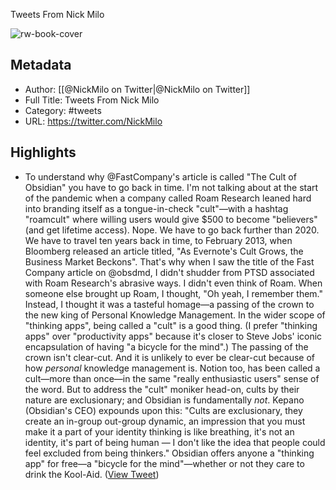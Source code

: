 Tweets From Nick Milo

![rw-book-cover](https://pbs.twimg.com/profile_images/1762152049448513536/HogEMnpw.jpg)

## Metadata
- Author: [[@NickMilo on Twitter|@NickMilo on Twitter]]
- Full Title: Tweets From Nick Milo
- Category: #tweets
- URL: https://twitter.com/NickMilo

## Highlights
- To understand why @FastCompany's article is called ​"The Cult of Obsidian"​ you have to go back in time.
  I'm not talking about at the start of the pandemic when a company called Roam Research leaned hard into branding itself as a tongue-in-check "cult"—with a hashtag "roamcult" where willing users would give $500 to become "believers" (and get lifetime access).
  Nope. We have to go back further than 2020.
  We have to travel ten years back in time, to February 2013, when Bloomberg released an article titled, ​"As Evernote's Cult Grows, the Business Market Beckons"​.
  That's why when I saw the title of the Fast Company article on @obsdmd, I didn't shudder from PTSD associated with Roam Research's abrasive ways. I didn't even think of Roam. When someone else brought up Roam, I thought, "Oh yeah, I remember them."
  Instead, I thought it was a tasteful homage—a passing of the crown to the new king of Personal Knowledge Management.
  In the wider scope of "thinking apps", being called a "cult" is a good thing. (I prefer "thinking apps" over "productivity apps" because it's closer to Steve Jobs' iconic encapsulation of having "a bicycle for the mind".)
  The passing of the crown isn't clear-cut. And it is unlikely to ever be clear-cut because of how *personal* knowledge management is. Notion too, has been called a cult—more than once—in the same "really enthusiastic users" sense of the word. 
  But to address the "cult" moniker head-on, cults by their nature are exclusionary; and Obsidian is fundamentally *not*. Kepano (Obsidian's CEO) expounds upon this:
  "Cults are exclusionary, they create an in-group out-group dynamic, an impression that you must make it a part of your identity
  thinking is like breathing, it's not an identity, it's part of being human — I don't like the idea that people could feel excluded from being thinkers."
  Obsidian offers anyone a "thinking app" for free—a "bicycle for the mind"—whether or not they care to drink the Kool-Aid. ([View Tweet](https://twitter.com/NickMilo/status/1714769067934900678))
